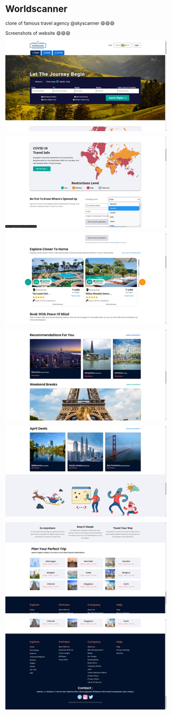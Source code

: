 # Worldscanner
clone of famous travel agency @skyscanner :smile::smile::smile:

Screenshots of website :smile::smile::smile:


![](ss1.png)<br>

![](ss2.png)<br>

![](ss3.png)<br>

![](ss4.png)<br>

![](ss5.png)<br>

![](ss6.png)<br>

![](ss7.png)<br>

